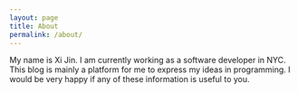 ```yaml
---
layout: page
title: About
permalink: /about/
---
```


My name is Xi Jin. I am currently working as a software developer in NYC.
This blog is mainly a platform for me to express my ideas in programming.
I would be very happy if any of these information is useful to you.

